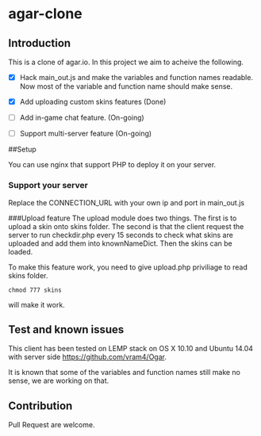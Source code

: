 # agar-clone

## Introduction
This is a clone of agar.io. In this project we aim to acheive the following. 

- [x] Hack main_out.js and make the variables and function names readable. Now most of the variable and function name should make sense. 
- [x] Add uploading custom skins features (Done)
- [ ] Add in-game chat feature. (On-going)
- [ ] Support multi-server feature (On-going)


##Setup

You can use nginx that support PHP to deploy it on your server. 

### Support your server
Replace the CONNECTION_URL with your own ip and port in main_out.js

###Upload feature
The upload module does two things. The first is to upload a skin onto skins folder. The second is that the client request the server to run checkdir.php every 15 seconds to check what skins are uploaded and add them into knownNameDict. Then the skins can be loaded. 

To make this feature work, you need to give upload.php priviliage to read skins folder. 


``` 
chmod 777 skins 
```

will make it work.


## Test and known issues

This client has been tested on LEMP stack on OS X 10.10 and Ubuntu 14.04 with server side https://github.com/vram4/Ogar.

It is known that some of the variables and function names still make no sense, we are working on that. 

## Contribution
Pull Request are welcome. 
